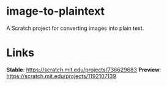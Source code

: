 # image-to-plaintext
A Scratch project for converting images into plain text.
# Links
**Stable**: https://scratch.mit.edu/projects/736629683
**Preview**: https://scratch.mit.edu/projects/1192107139
